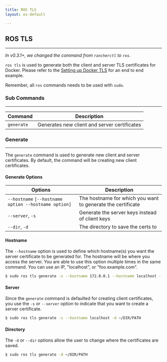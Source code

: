 ```yaml
---
title: ROS TLS
layout: os-default

---
```


## ROS TLS
---
_In v0.3.1+, we changed the command from `rancherctl` to `ros`._


`ros tls` is used to generate both the client and server TLS certificates for Docker. Please refer to the [Setting up Docker TLS]({{site.baseurl}}/os/configuration/setting-up-docker-tls/) for an end to end example.

Remember, all `ros` commands needs to be used with `sudo`. 


### Sub Commands
---
| Command  | Description                              |
|----------|------------------------------------------|
| `generate` | Generates new client and server certificates |

### Generate
---
The `generate` command is used to generate new client and server certificates. By default, the command will be creating new client certificates.

#### Generate Options

| Options  | Description                              |
|----------|------------------------------------------|
|`--hostname` `[--hostname option --hostname option]`	| The hostname for which you want to generate the certificate|
|`--server`, `-s`					|	Generate the server keys instead of client keys|
|`--dir`, `-d` |			The directory to save the certs to|


#### Hostname

The `--hostname` option is used to define which hostname(s) you want the server certificate to be generated for. The hostname will be where you access the server. You are able to use this option multiple times in the same command. You can use an IP, "localhost", or "foo.example.com". 

```bash
$ sudo ros tls generate -s --hostname 172.0.0.1 --hostname localhost --hostname foo.example.com -d ~/DIR/PATH
```

#### Server

Since the `generate` command is defaulted for creating client certificates, you use the `-s` or `--server` option to indicate that you want to create a server certificate.


```bash
$ sudo ros tls generate -s --hostname localhost -d ~/DIR/PATH
```

#### Directory

The `-d` or `--dir` options allow the user to change where the certificates are saved. 

```bash
$ sudo ros tls generate -d ~/DIR/PATH
```
